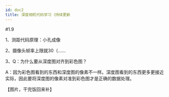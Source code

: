 ```yaml
---
id: doc2
title: 深度相机代码学习（持续更新
---
```

#1.9

1、测距代码原理：小孔成像

2、摄像头帧率上限就30（……

3、Q：为什么要从深度图对齐到彩色图？

A：因为彩色图看到的东西和深度图的像素不一样。深度图看到的东西更多更接近实际，因此要将深度图的像素对准到彩色图才是正确的数据处理。

【图片，干完饭回来补】

